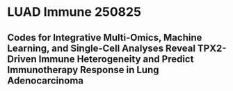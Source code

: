# LUAD Immune 250825
## Codes for Integrative Multi-Omics, Machine Learning, and Single-Cell Analyses Reveal TPX2-Driven Immune Heterogeneity and Predict Immunotherapy Response in Lung Adenocarcinoma ##
